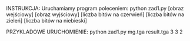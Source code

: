INSTRUKCJA:
    Uruchamiamy program poleceniem: python zad1.py [obraz wejściowy] [obraz wyjściowy] [liczba bitów na czerwień] [liczba bitów na zieleń] [liczba bitów na niebieski]

PRZYKLADOWE URUCHOMIENIE:
    python zad1.py mg.tga result.tga 3 3 2